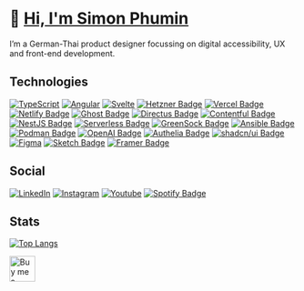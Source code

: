 # 👋 [Hi, I'm Simon Phumin](https://www.youtube.com/watch?v=dQw4w9WgXcQ)

I’m a German-Thai product designer focussing on digital accessibility, UX and front-end development.

## Technologies

[![TypeScript](https://img.shields.io/badge/typescript-%23007ACC.svg?style=for-the-badge&logo=typescript&logoColor=white)](https://www.typescriptlang.org/)
[![Angular](https://img.shields.io/badge/Angular-DD0031?style=for-the-badge&logo=angular&logoColor=white)](https://angular.dev/)
[![Svelte](https://img.shields.io/badge/Svelte-4A4A55?style=for-the-badge&logo=svelte&logoColor=FF3E00)](https://svelte.dev/)
[![Hetzner Badge](https://img.shields.io/badge/Hetzner-D50C2D?logo=hetzner&logoColor=fff&style=for-the-badge)](https://www.hetzner.com/de/cloud/)
[![Vercel Badge](https://img.shields.io/badge/Vercel-000?logo=vercel&logoColor=fff&style=for-the-badge)](https://vercel.com/)
[![Netlify Badge](https://img.shields.io/badge/Netlify-00C7B7?logo=netlify&logoColor=fff&style=for-the-badge)](https://netlify.com/)
[![Ghost Badge](https://img.shields.io/badge/Ghost-15171A?logo=ghost&logoColor=fff&style=for-the-badge)](https://ghost.org/)
[![Directus Badge](https://img.shields.io/badge/Directus-263238?logo=directus&logoColor=fff&style=for-the-badge)](https://directus.io/)
[![Contentful Badge](https://img.shields.io/badge/Contentful-2478CC?logo=contentful&logoColor=fff&style=for-the-badge)](https://www.contentful.com/)
[![NestJS Badge](https://img.shields.io/badge/NestJS-E0234E?logo=nestjs&logoColor=fff&style=for-the-badge)](https://nestjs.com/)
[![Serverless Badge](https://img.shields.io/badge/Serverless-FD5750?logo=serverless&logoColor=fff&style=for-the-badge)](https://www.serverless.com/)
[![GreenSock Badge](https://img.shields.io/badge/GreenSock-88CE02?logo=greensock&logoColor=fff&style=for-the-badge)](https://gsap.com/)
[![Ansible Badge](https://img.shields.io/badge/Ansible-E00?logo=ansible&logoColor=fff&style=for-the-badge)](https://www.ansible.com/)
[![Podman Badge](https://img.shields.io/badge/Podman-892CA0?logo=podman&logoColor=fff&style=for-the-badge)](https://podman.io/)
[![OpenAI Badge](https://img.shields.io/badge/OpenAI-412991?logo=openai&logoColor=fff&style=for-the-badge)](https://openai.com/)
[![Authelia Badge](https://img.shields.io/badge/Authelia-113155?logo=authelia&logoColor=fff&style=for-the-badge)](https://www.authelia.com/)
[![shadcn/ui Badge](https://img.shields.io/badge/shadcn%2Fui-000?logo=shadcnui&logoColor=fff&style=for-the-badge)](https://www.shadcn-svelte.com/)
[![Figma](https://img.shields.io/badge/Figma-F24E1E?style=for-the-badge&logo=figma&logoColor=white)](https://www.figma.com/)
[![Sketch Badge](https://img.shields.io/badge/Sketch-F7B500?logo=sketch&logoColor=fff&style=for-the-badge)](https://www.sketch.com/)
[![Framer Badge](https://img.shields.io/badge/Framer-05F?logo=framer&logoColor=fff&style=for-the-badge)](https://www.framer.com/)

## Social

[![LinkedIn](https://img.shields.io/badge/LinkedIn-blue?style=for-the-badge&logo=linkedin&logoColor=white)](https://www.linkedin.com/in/simonschweikert/)
[![Instagram](https://img.shields.io/badge/Instagram-E4405F?style=for-the-badge&logo=instagram&logoColor=white)](https://instagram.com/simonphumin)
[![Youtube](https://img.shields.io/badge/YouTube-red?style=for-the-badge&logo=youtube&logoColor=white)](https://www.youtube.com/@simonphumin)
[![Spotify Badge](https://img.shields.io/badge/Spotify-1DB954?logo=spotify&logoColor=fff&style=for-the-badge)](https://open.spotify.com/user/simonphumin)

## Stats

[![Top Langs](https://github-readme-stats-git-masterrstaa-rickstaa.vercel.app/api/top-langs/?username=simonphumin&layout=compact&theme=gotham)](https://github.com/anuraghazra/github-readme-stats)

<p><a href="https://www.buymeacoffee.com/simonphumin"> <img align="left" src="https://cdn.buymeacoffee.com/buttons/v2/default-yellow.png" height="45" alt="Buy me a coffee logo" /></a></p><br><br>
